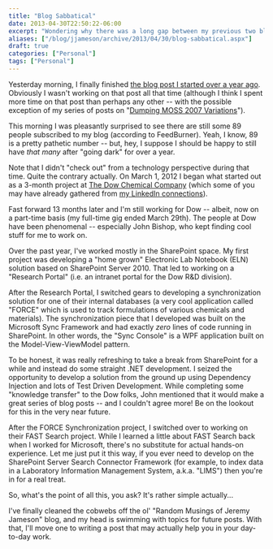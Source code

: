 ```yaml
---
title: "Blog Sabbatical"
date: 2013-04-30T22:50:22-06:00
excerpt: "Wondering why there was a long gap between my previous two blog posts? Give me a few minutes, and I'll get you caught up on what I've been doing for the past year."
aliases: ["/blog/jjameson/archive/2013/04/30/blog-sabbatical.aspx"]
draft: true
categories: ["Personal"]
tags: ["Personal"]
---
```


Yesterday morning, I finally finished
[the blog post I started over a year ago](/blog/jjameson/2013/04/30/installation-guide-for-sharepoint-server-2010-and-office-web-apps). Obviously I wasn't working on that
post all that time (although I think I spent more time on that post than perhaps
any other -- with the possible exception of my series of posts on "[Dumping
MOSS 2007 Variations](/blog/jjameson/2007/10/30/dumping-moss-2007-variations-part-1)").

This morning I was pleasantly surprised to see there are still some 89 people
subscribed to my blog (according to FeedBurner). Yeah, I know, 89 is a pretty
pathetic number -- but, hey, I suppose I should be happy to still have *that
many* after "going dark" for over a year.

Note that I didn't "check out" from a technology perspective during that
time. Quite the contrary actually. On March 1, 2012 I began what started out
as a 3-month project at [The Dow Chemical Company](http://www.dow.com)
(which some of you may have already gathered from
[my LinkedIn connections](http://www.linkedin.com/in/jeremyjameson)).

Fast forward 13 months later and I'm still working for Dow -- albeit, now
on a part-time basis (my full-time gig ended March 29th). The people at Dow
have been phenomenal -- especially John Bishop, who kept finding cool stuff
for me to work on.

Over the past year, I've worked mostly in the SharePoint space. My first
project was developing a "home grown" Electronic Lab Notebook (ELN) solution
based on SharePoint Server 2010. That led to working on a "Research Portal"
(i.e. an intranet portal for the Dow R&D division).

After the Research Portal, I switched gears to developing a synchronization
solution for one of their internal databases (a very cool application called
"FORCE" which is used to track formulations of various chemicals and materials).
The synchronization piece that I developed was built on the Microsoft Sync Framework
and had exactly *zero* lines of code running in SharePoint. In other
words, the "Sync Console" is a WPF application built on the Model-View-ViewModel
pattern.

To be honest, it was really refreshing to take a break from SharePoint for
a while and instead do some straight .NET development. I seized the opportunity
to develop a solution from the ground up using Dependency Injection and lots
of Test Driven Development. While completing some "knowledge transfer" to the
Dow folks, John mentioned that it would make a great series of blog posts --
and I couldn't agree more! Be on the lookout for this in the very near future.

After the FORCE Synchronization project, I switched over to working
on their FAST Search project. While I learned a little about FAST Search back
when I worked for Microsoft, there's no substitute for actual hands-on experience.
Let me just put it this way, if you ever need to develop on the SharePoint Server
Search Connector Framework (for example, to index data in a Laboratory Information
Management System, a.k.a. "LIMS") then you're in for a real treat.

So, what's the point of all this, you ask? It's rather simple actually...

I've finally cleaned the cobwebs off the ol' "Random Musings of Jeremy Jameson"
blog, and my head is swimming with topics for future posts. With that, I'll
move one to writing a post that may actually help you in your day-to-day work.

